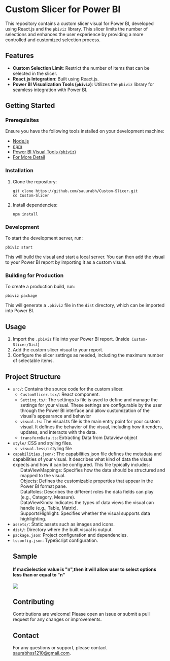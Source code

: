 <h1>Custom Slicer for Power BI</h1>
<p>This repository contains a custom slicer visual for Power BI, developed using React.js and the <code>pbiviz</code> library. This slicer limits the number of selections and enhances the user experience by providing a more controlled and customized selection process.</p>
<h2>Features</h2>
    <ul>
        <li><strong>Custom Selection Limit</strong>: Restrict the number of items that can be selected in the slicer.</li>
        <li><strong>React.js Integration</strong>: Built using React.js.</li>
        <li><strong>Power BI Visualization Tools (<code>pbiviz</code>)</strong>: Utilizes the <code>pbiviz</code> library for seamless integration with Power BI.</li>
    </ul>

<h2>Getting Started</h2>
<h3>Prerequisites</h3>
    <p>Ensure you have the following tools installed on your development machine:</p>
    <ul>
        <li><a href="https://nodejs.org/">Node.js</a></li>
        <li><a href="https://www.npmjs.com/">npm</a></li>
        <li><a href="https://www.npmjs.com/package/powerbi-visuals-tools">Power BI Visual Tools (<code>pbiviz</code>)</a>            </li>
        <li><a href="https://learn.microsoft.com/en-us/power-bi/developer/visuals/environment-setup">For More Detail</a></li>
    </ul>

<h3>Installation</h3>
    <ol>
        <li>Clone the repository:
            <pre><code>git clone https://github.com/sauurabh/Custom-Slicer.git
cd Custom-Slicer</code></pre>
        </li>
        <li>Install dependencies:
            <pre><code>npm install</code></pre>
        </li>
    </ol>

<h3>Development</h3>
    <p>To start the development server, run:</p>
    <pre><code>pbiviz start</code></pre>
    <p>This will build the visual and start a local server. You can then add the visual to your Power BI report by importing it as a custom visual.</p>

  <h3>Building for Production</h3>
    <p>To create a production build, run:</p>
    <pre><code>pbiviz package</code></pre>
    <p>This will generate a <code>.pbiviz</code> file in the <code>dist</code> directory, which can be imported into Power BI.</p>

  <h2>Usage</h2>
    <ol>
        <li>Import the <code>.pbiviz</code> file into your Power BI report. (Inside<code> Custom-Slicer/Dist</code>)</li>
        <li>Add the custom slicer visual to your report.</li>
        <li>Configure the slicer settings as needed, including the maximum number of selectable items.</li>
    </ol>

  <h2>Project Structure</h2>
    <ul>
        <li><code>src/</code>: Contains the source code for the custom slicer.
            <ul>
                <li><code>CustomSlicer.tsx/</code>: React component.</li>
                <li><code>Setting.ts/</code>:
                The settings.ts file is used to define and manage the settings for your visual. These settings are configurable by the user through the Power BI interface                    and allow customization of the visual's appearance and behavior</li>
                <li><code>visual.ts</code>:
                The visual.ts file is the main entry point for your custom visual. It defines the behavior of the visual, including how it renders, updates, and interacts                     with the data.</li>
                <li><code>transformData.ts</code>: Extracting Data from Dataview object </li>
          </ul>
        </li>
        <li><code>style/</code>:CSS and styling files.
            <ul>
                <li><code>visual.less/</code>: styling file</li>
            </ul>
      <li><code>capabilities.json/</code>:
      The capabilities.json file defines the metadata and capabilities of your visual. It describes what kind of data the visual expects and how it can be configured. This         file typically includes:
        <ul>DataViewMappings: Specifies how the data should be structured and mapped to the visual.</ul>
        <ul>Objects: Defines the customizable properties that appear in the Power BI format pane.</ul>
        <ul>DataRoles: Describes the different roles the data fields can play (e.g., Category, Measure).</ul>
        <ul>DataViewKinds: Indicates the types of data views the visual can handle (e.g., Table, Matrix).</ul>
        <ul>SupportsHighlight: Specifies whether the visual supports data highlighting.</ul></li>
      <li><code>assets/</code>: Static assets such as images and icons.</li>
      <li><code>dist/</code>: Directory where the built visual is output.</li>
      <li><code>package.json</code>: Project configuration and dependencies.</li>
      <li><code>tsconfig.json</code>: TypeScript configuration.</li>
    <h2>Sample</h2>
    <h4>If maxSelection value is "n",then it will allow user to select options less than or equal to "n"</h4>
    <img src="https://github.com/user-attachments/assets/4ea7e9e4-8954-4957-a606-978bfc47cca4">
  <h2>Contributing</h2>
    <p>Contributions are welcome! Please open an issue or submit a pull request for any changes or improvements.</p>
    
  <h2>Contact</h2>
    <p>For any questions or support, please contact <a href="mailto:your-email@example.com">saurabhss1210@gmail.com</a>.</p>
